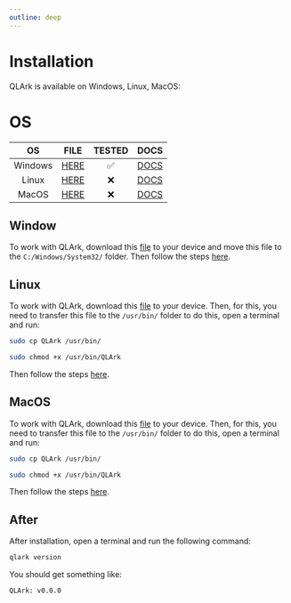 ```yaml
---
outline: deep
---
```


# Installation

QLArk is available on Windows, Linux, MacOS:

# OS

|   OS    |             FILE              | TESTED | DOCS |
|:-------:|:-----------------------------:|:------:|:----:|
| Windows |  [HERE](https://github.com/Pinbib/QLArk/blob/main/PKG/win/QLArk.exe)  |   :white_check_mark:    |   [DOCS](#window) |
|  Linux  | [HERE](https://github.com/Pinbib/QLArk/blob/main/PKG/linux/QLArk) |   :x:    |   [DOCS](#linux) |
|  MacOS  | [HERE](https://github.com/Pinbib/QLArk/blob/main/PKG/wacos/QLArk) |   :x:    |   [DOCS](#macos) |

## Window

To work with QLArk, download this [file](https://github.com/Pinbib/QLArk/blob/main/PKG/win/QLArk.exe) to your device and move this file to the `C:/Windows/System32/` folder.
Then follow the steps [here](#after).

## Linux

To work with QLArk, download this [file](https://github.com/Pinbib/QLArk/blob/main/PKG/linux/QLArk) to your device. Then, for this, you need to transfer this file to the `/usr/bin/` folder to do this, open a terminal and run:

```bash
sudo cp QLArk /usr/bin/
```

```bash 
sudo chmod +x /usr/bin/QLArk
```

Then follow the steps [here](#after).

## MacOS

To work with QLArk, download this [file](https://github.com/Pinbib/QLArk/blob/main/PKG/macos/QLArk) to your device. Then, for this, you need to transfer this file to the `/usr/bin/` folder to do this, open a terminal and run:

```bash
sudo cp QLArk /usr/bin/
```

```bash 
sudo chmod +x /usr/bin/QLArk
```

Then follow the steps [here](#after).

## After

After installation, open a terminal and run the following command:

```bash
qlark version
```

You should get something like:

```text
QLArk: v0.0.0
```
